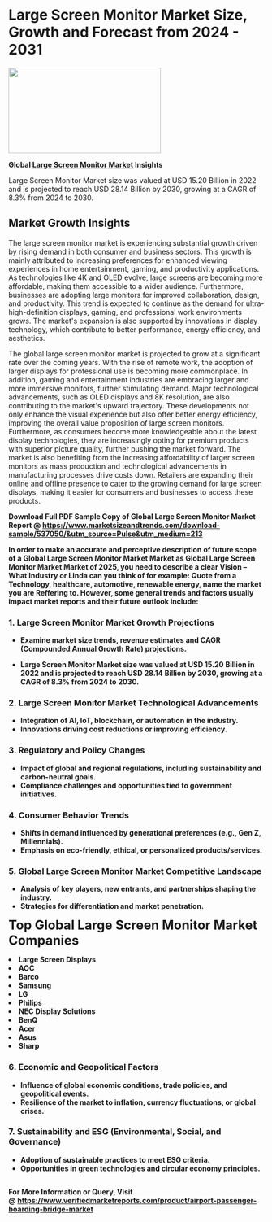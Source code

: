 <H1>Large Screen Monitor Market Size, Growth and Forecast from 2024 - 2031</H1><img class="aligncenter size-medium wp-image-584254" src="https://thirdeyenews.in/wp-content/uploads/2024/09/Global-Market-Research-300x168.jpeg" alt="" width="300" height="168" /><p><strong>Global&nbsp;<a href="https://www.marketsizeandtrends.com/download-sample/537050/&amp;utm_source=Pulse&amp;utm_medium=213">Large Screen Monitor Market</a> Insights</strong></p><p>Large Screen Monitor Market size was valued at USD 15.20 Billion in 2022 and is projected to reach USD 28.14 Billion by 2030, growing at a CAGR of 8.3% from 2024 to 2030.</p><p><h2>Market Growth Insights</h2> <p>The large screen monitor market is experiencing substantial growth driven by rising demand in both consumer and business sectors. This growth is mainly attributed to increasing preferences for enhanced viewing experiences in home entertainment, gaming, and productivity applications. As technologies like 4K and OLED evolve, large screens are becoming more affordable, making them accessible to a wider audience. Furthermore, businesses are adopting large monitors for improved collaboration, design, and productivity. This trend is expected to continue as the demand for ultra-high-definition displays, gaming, and professional work environments grows. The market's expansion is also supported by innovations in display technology, which contribute to better performance, energy efficiency, and aesthetics.</p> <p><strong></strong></p> <p>The global large screen monitor market is projected to grow at a significant rate over the coming years. With the rise of remote work, the adoption of larger displays for professional use is becoming more commonplace. In addition, gaming and entertainment industries are embracing larger and more immersive monitors, further stimulating demand. Major technological advancements, such as OLED displays and 8K resolution, are also contributing to the market's upward trajectory. These developments not only enhance the visual experience but also offer better energy efficiency, improving the overall value proposition of large screen monitors. Furthermore, as consumers become more knowledgeable about the latest display technologies, they are increasingly opting for premium products with superior picture quality, further pushing the market forward. The market is also benefiting from the increasing affordability of larger screen monitors as mass production and technological advancements in manufacturing processes drive costs down. Retailers are expanding their online and offline presence to cater to the growing demand for large screen displays, making it easier for consumers and businesses to access these products. <p><strong></p><p><span class=""><strong>Download Full PDF Sample Copy of Global Large Screen Monitor Market Report</strong> @ <a href="https://www.marketsizeandtrends.com/download-sample/537050/&amp;utm_source=Pulse&amp;utm_medium=213" target="_blank">https://www.marketsizeandtrends.com/download-sample/537050/&amp;utm_source=Pulse&amp;utm_medium=213</a></span></p><p>In order to make an accurate and perceptive description of future scope of a Global&nbsp;Large Screen Monitor Market Market as Global&nbsp;Large Screen Monitor Market Market of 2025, you need to describe a clear Vision &ndash; What Industry or Linda can you think of for example: Quote from a Technology, healthcare, automotive, renewable energy, name the market you are Reffering to. However, some general trends and factors usually impact market reports and their future outlook include:</p><h3>1.&nbsp;<strong>Large Screen Monitor Market Growth Projections</strong></h3><ul><li>Examine market size trends, revenue estimates and CAGR (Compounded Annual Growth Rate) projections.</li><li><p>Large Screen Monitor Market size was valued at USD 15.20 Billion in 2022 and is projected to reach USD 28.14 Billion by 2030, growing at a CAGR of 8.3% from 2024 to 2030.</p></li></ul><h3>2.&nbsp;<strong>Large Screen Monitor Market Technological Advancements</strong></h3><ul><li>Integration of AI, IoT, blockchain, or automation in the industry.</li><li>Innovations driving cost reductions or improving efficiency.</li></ul><h3>3.&nbsp;<strong>Regulatory and Policy Changes</strong></h3><ul><li>Impact of global and regional regulations, including sustainability and carbon-neutral goals.</li><li>Compliance challenges and opportunities tied to government initiatives.</li></ul><h3>4.&nbsp;<strong>Consumer Behavior Trends</strong></h3><ul><li>Shifts in demand influenced by generational preferences (e.g., Gen Z, Millennials).</li><li>Emphasis on eco-friendly, ethical, or personalized products/services.</li></ul><h3>5.&nbsp;<strong>Global Large Screen Monitor Market Competitive Landscape</strong></h3><ul><li>Analysis of key players, new entrants, and partnerships shaping the industry.</li><li>Strategies for differentiation and market penetration.</li></ul><p data-pm-slice="1 1 []"><span style="color: inherit; font-family: inherit; font-size: 25px;">Top Global Large Screen Monitor Market Companies</span></p><div class="" data-test-id=""><p><li>Large Screen Displays</li><li> AOC</li><li> Barco</li><li> Samsung</li><li> LG</li><li> Philips</li><li> NEC Display Solutions</li><li> BenQ</li><li> Acer</li><li> Asus</li><li> Sharp</li></p></div><h3>6.&nbsp;<strong>Economic and Geopolitical Factors</strong></h3><ul><li>Influence of global economic conditions, trade policies, and geopolitical events.</li><li>Resilience of the market to inflation, currency fluctuations, or global crises.</li></ul><h3>7.&nbsp;<strong>Sustainability and ESG (Environmental, Social, and Governance)</strong></h3><ul><li>Adoption of sustainable practices to meet ESG criteria.</li><li>Opportunities in green technologies and circular economy principles.</li></ul><h2><strong style="font-size: 14px;">For More Information or Query, Visit @&nbsp;</strong><a style="background-color: #ffffff; font-size: 14px;" href="https://www.marketsizeandtrends.com/report/large-screen-monitor-market/" target="_blank">https://www.verifiedmarketreports.com/product/airport-passenger-boarding-bridge-market</a></h2>

